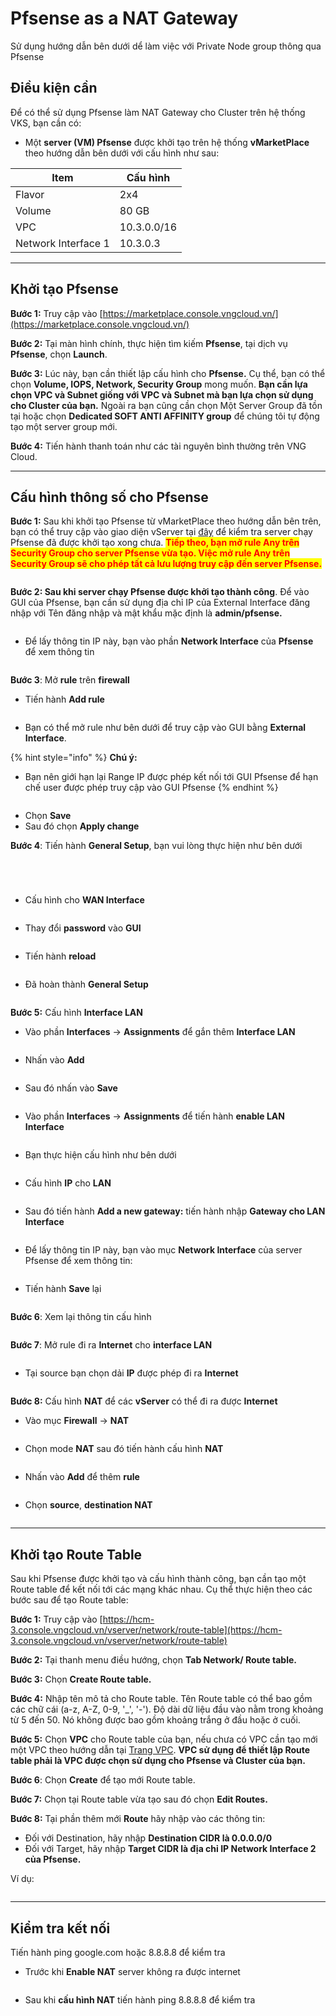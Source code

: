 # Pfsense as a NAT Gateway

Sử dụng hướng dẫn bên dưới dể làm việc với Private Node group thông qua Pfsense

## Điều kiện cần

Để có thể sử dụng Pfsense làm NAT Gateway cho Cluster trên hệ thống VKS, bạn cần có:

* Một **server (VM) Pfsense** được khởi tạo trên hệ thống **vMarketPlace** theo hướng dẫn bên dưới với cấu hình như sau:

| Item                 | Cấu hình     |
| -------------------- | ------------ |
| Flavor               | 2x4          |
| Volume               | 80 GB        |
| VPC                  | 10.3.0.0/16  |
| Network Interface 1  | 10.3.0.3     |

***

## Khởi tạo Pfsense

**Bước 1:** Truy cập vào [https://marketplace.console.vngcloud.vn/](https://marketplace.console.vngcloud.vn/)

**Bước 2:** Tại màn hình chính, thực hiện tìm kiếm **Pfsense**, tại dịch vụ **Pfsense**, chọn **Launch**.

**Bước 3:** Lúc này, bạn cần thiết lập cấu hình cho **Pfsense.** Cụ thể, bạn có thể chọn **Volume, IOPS, Network, Security Group** mong muốn. **Bạn cần lựa chọn VPC và Subnet giống với VPC và Subnet mà bạn lựa chọn sử dụng cho Cluster của bạn.** Ngoài ra bạn cũng cần chọn Một Server Group đã tồn tại hoặc chọn **Dedicated SOFT ANTI AFFINITY group** để chúng tôi tự động tạo một server group mới.

**Bước 4:** Tiến hành thanh toán như các tài nguyên bình thường trên VNG Cloud.&#x20;

***

## Cấu hình thông số cho Pfsense <a href="#toc165621058" id="toc165621058"></a>

**Bước 1:** Sau khi khởi tạo Pfsense từ vMarketPlace theo hướng dẫn bên trên, bạn có thể truy cập vào giao diện vServer tại [đây](https://hcm-3.console.vngcloud.vn/vserver/v-server/cloud-server) để kiểm tra server chạy Pfsense đã được khởi tạo xong chưa. <mark style="color:red;">**Tiếp theo, bạn mở rule Any trên Security Group cho server Pfsense vừa tạo. Việc mở rule Any trên Security Group sẽ cho phép tất cả lưu lượng truy cập đến server Pfsense.**</mark>

<figure><img src="../../../../.gitbook/assets/image (501).png" alt=""><figcaption></figcaption></figure>

**Bước 2: Sau khi server chạy Pfsense được khởi tạo thành công**. Để vào GUI của Pfsense, bạn cần sử dụng địa chỉ IP của External Interface đăng nhập với Tên đăng nhập và mật khẩu mặc định là **admin/pfsense.**&#x20;

<figure><img src="../../../../.gitbook/assets/p1.png" alt=""><figcaption></figcaption></figure>

* Để lấy thông tin IP này, bạn vào phần **Network Interface** của **Pfsense** để xem thông tin

<figure><img src="../../../../.gitbook/assets/image (30).png" alt=""><figcaption></figcaption></figure>

**Bước 3**: Mở **rule** trên **firewall**

* Tiến hành **Add rule**

<figure><img src="../../../../.gitbook/assets/image (9) (1) (1) (1) (1) (1) (1) (1) (1) (1) (1) (1) (1) (1) (1) (1) (1).png" alt=""><figcaption></figcaption></figure>

* Bạn có thể mở rule như bên dưới để truy cập vào GUI bằng **External Interface**.

{% hint style="info" %}
**Chú ý:**

* Bạn nên giới hạn lại Range IP được phép kết nối tới GUI Pfsense để hạn chế user được phép truy cập vào GUI Pfsense
{% endhint %}

<figure><img src="../../../../.gitbook/assets/image (10) (1) (1) (1) (1) (1) (1) (1) (1) (1) (1) (1) (1) (1) (1) (1) (1).png" alt=""><figcaption></figcaption></figure>

* Chọn **Save**
* Sau đó chọn **Apply change**

**Bước 4**: Tiến hành **General Setup**, bạn vui lòng thực hiện như bên dưới

<figure><img src="../../../../.gitbook/assets/image (1) (1) (1) (1) (1) (1) (1) (1) (1) (1) (1) (1) (1) (1) (1) (1) (1) (1) (1) (1) (1) (1) (1) (1) (1) (1) (1) (1) (1) (1) (1) (1) (1) (1) (1) (1) (1) (1) (1) (1) (1) (1) (1) (1).png" alt=""><figcaption></figcaption></figure>

<figure><img src="../../../../.gitbook/assets/image (2) (1) (1) (1) (1) (1) (1) (1) (1) (1) (1) (1) (1) (1) (1) (1) (1) (1) (1) (1) (1) (1) (1) (1) (1) (1) (1) (1) (1) (1) (1) (1) (1).png" alt=""><figcaption></figcaption></figure>

<figure><img src="../../../../.gitbook/assets/image (3) (1) (1) (1) (1) (1) (1) (1) (1) (1) (1) (1) (1) (1) (1) (1) (1) (1) (1) (1) (1) (1) (1) (1) (1) (1) (1) (1) (1).png" alt=""><figcaption></figcaption></figure>

<figure><img src="../../../../.gitbook/assets/image (4) (1) (1) (1) (1) (1) (1) (1) (1) (1) (1) (1) (1) (1) (1) (1) (1) (1) (1) (1) (1) (1) (1) (1) (1) (1) (1).png" alt=""><figcaption></figcaption></figure>

* Cấu hình cho **WAN Interface**

<figure><img src="../../../../.gitbook/assets/image (5) (1) (1) (1) (1) (1) (1) (1) (1) (1) (1) (1) (1) (1) (1) (1) (1) (1) (1) (1) (1) (1) (1) (1).png" alt=""><figcaption></figcaption></figure>

* Thay đổi **password** vào **GUI**

<figure><img src="../../../../.gitbook/assets/image (6) (1) (1) (1) (1) (1) (1) (1) (1) (1) (1) (1) (1) (1) (1) (1) (1) (1) (1).png" alt=""><figcaption></figcaption></figure>

* Tiến hành **reload**

<figure><img src="../../../../.gitbook/assets/image (7) (1) (1) (1) (1) (1) (1) (1) (1) (1) (1) (1) (1) (1) (1) (1) (1) (1).png" alt=""><figcaption></figcaption></figure>

* Đã hoàn thành **General Setup**

<figure><img src="../../../../.gitbook/assets/image (8) (1) (1) (1) (1) (1) (1) (1) (1) (1) (1) (1) (1) (1) (1) (1) (1) (1).png" alt=""><figcaption></figcaption></figure>

**Bước 5:** Cấu hình **Interface LAN**

* Vào phần **Interfaces** -> **Assignments** để gắn thêm **Interface LAN**

<figure><img src="../../../../.gitbook/assets/image (12) (1) (1) (1) (1) (1) (1) (1) (1) (1) (1) (1) (1) (1) (1) (1).png" alt=""><figcaption></figcaption></figure>

* Nhấn vào **Add**

<figure><img src="../../../../.gitbook/assets/image (13) (1) (1) (1) (1) (1) (1) (1) (1) (1) (1) (1) (1).png" alt=""><figcaption></figcaption></figure>

* Sau đó nhấn vào **Save**

<figure><img src="../../../../.gitbook/assets/image (14) (1) (1) (1) (1) (1) (1) (1) (1) (1).png" alt=""><figcaption></figcaption></figure>

* Vào phần **Interfaces** -> **Assignments** để tiến hành **enable LAN Interface**

<figure><img src="../../../../.gitbook/assets/image (15) (1) (1) (1) (1) (1) (1) (1) (1).png" alt=""><figcaption></figcaption></figure>

* Bạn thực hiện cấu hình như bên dưới

<figure><img src="../../../../.gitbook/assets/image (16) (1) (1) (1) (1) (1) (1) (1) (1).png" alt=""><figcaption></figcaption></figure>

* Cấu hình **IP** cho **LAN**

<figure><img src="../../../../.gitbook/assets/image (6) (1) (1) (1) (1) (1) (1) (1) (1) (1) (1) (1) (1) (1) (1) (1) (1) (1).png" alt=""><figcaption></figcaption></figure>

* Sau đó tiến hành **Add a new gateway:** tiến hành nhập **Gateway cho LAN Interface**

<figure><img src="../../../../.gitbook/assets/image (1) (1) (1) (1) (1) (1) (1) (1) (1) (1) (1) (1) (1) (1) (1) (1) (1) (1) (1) (1) (1) (1) (1) (1) (1) (1) (1) (1) (1) (1) (1) (1) (1) (1) (1) (1) (1) (1) (1) (1) (1) (1) (1).png" alt=""><figcaption></figcaption></figure>

* Để lấy thông tin IP này, bạn vào mục **Network Interface** của server Pfsense để xem thông tin:

<figure><img src="../../../../.gitbook/assets/image (2) (1) (1) (1) (1) (1) (1) (1) (1) (1) (1) (1) (1) (1) (1) (1) (1) (1) (1) (1) (1) (1) (1) (1) (1) (1) (1) (1) (1) (1) (1) (1).png" alt=""><figcaption></figcaption></figure>

* Tiến hành **Save** lại

<figure><img src="../../../../.gitbook/assets/image (3) (1) (1) (1) (1) (1) (1) (1) (1) (1) (1) (1) (1) (1) (1) (1) (1) (1) (1) (1) (1) (1) (1) (1) (1) (1) (1) (1).png" alt=""><figcaption></figcaption></figure>

**Bước 6**: Xem lại thông tin cấu hình

<figure><img src="../../../../.gitbook/assets/image (20) (1) (1) (1) (1) (1).png" alt=""><figcaption></figcaption></figure>

**Bước 7**: Mở rule đi ra **Internet** cho **interface LAN**

<figure><img src="../../../../.gitbook/assets/image (21) (1) (1) (1) (1) (1).png" alt=""><figcaption></figcaption></figure>

* Tại source bạn chọn dải **IP** được phép đi ra **Internet**

<figure><img src="../../../../.gitbook/assets/image (22) (1) (1).png" alt=""><figcaption></figcaption></figure>

**Bước 8:** Cấu hình **NAT** để các **vServer** có thể đi ra được **Internet**

* Vào mục **Firewall** -> **NAT**

<figure><img src="../../../../.gitbook/assets/image (23) (1) (1).png" alt=""><figcaption></figcaption></figure>

* Chọn mode **NAT** sau đó tiến hành cấu hình **NAT**

<figure><img src="../../../../.gitbook/assets/image (24).png" alt=""><figcaption></figcaption></figure>

* Nhấn vào **Add** để thêm **rule**

<figure><img src="../../../../.gitbook/assets/image (25).png" alt=""><figcaption></figcaption></figure>

* Chọn **source**, **destination NAT**

<figure><img src="../../../../.gitbook/assets/image (26).png" alt=""><figcaption></figcaption></figure>

***

## Khởi tạo Route Table <a href="#khoitaomotpublicclustervoiprivatenodegroup-khoitaoroutetable" id="khoitaomotpublicclustervoiprivatenodegroup-khoitaoroutetable"></a>

Sau khi Pfsense được khởi tạo và cấu hình thành công, bạn cần tạo một Route table để kết nối tới các mạng khác nhau. Cụ thể thực hiện theo các bước sau để tạo Route table:

**Bước 1:** Truy cập vào [https://hcm-3.console.vngcloud.vn/vserver/network/route-table](https://hcm-3.console.vngcloud.vn/vserver/network/route-table)

**Bước 2:** Tại thanh menu điều hướng, chọn **Tab Network/ Route table.**

**Bước 3:** Chọn **Create Route table.**&#x20;

**Bước 4:** Nhập tên mô tả cho Route table. Tên Route table có thể bao gồm các chữ cái (a-z, A-Z, 0-9, '\_', '-'). Độ dài dữ liệu đầu vào nằm trong khoảng từ 5 đến 50. Nó không được bao gồm khoảng trắng ở đầu hoặc ở cuối.

**Bước 5:** Chọn **VPC** cho Route table của bạn, nếu chưa có VPC cần tạo mới một VPC theo hướng dẫn tại [Trang VPC](https://docs.vngcloud.vn/pages/viewpage.action?pageId=49648039). **VPC sử dụng để thiết lập Route table phải là VPC được chọn sử dụng cho Pfsense và Cluster của bạn.**

**Bước 6**: Chọn **Create** để tạo mới Route table.

**Bước 7:** Chọn <img src="https://docs-admin.vngcloud.vn/download/thumbnails/73762068/image2024-4-16_15-40-3.png?version=1&#x26;modificationDate=1713256805000&#x26;api=v2" alt="" data-size="line">tại Route table vừa tạo sau đó chọn **Edit Routes.**

**Bước 8:** Tại phần thêm mới **Route** hãy nhập vào các thông tin:&#x20;

* Đối với Destination, hãy nhập **Destination CIDR là 0.0.0.0/0**
* Đối với Target, hãy nhập **Target CIDR là địa chỉ IP Network Interface 2 của Pfsense.**

Ví dụ:

<figure><img src="../../../../.gitbook/assets/6.png" alt=""><figcaption></figcaption></figure>

***

## **Kiểm tra kết nối**

Tiến hành ping google.com hoặc 8.8.8.8 để kiểm tra

* Trước khi **Enable NAT** server không ra được internet

<figure><img src="../../../../.gitbook/assets/image (28).png" alt=""><figcaption></figcaption></figure>

* Sau khi **cấu hình NAT** tiến hành ping 8.8.8.8 để kiểm tra

<figure><img src="../../../../.gitbook/assets/image (29).png" alt=""><figcaption></figcaption></figure>
